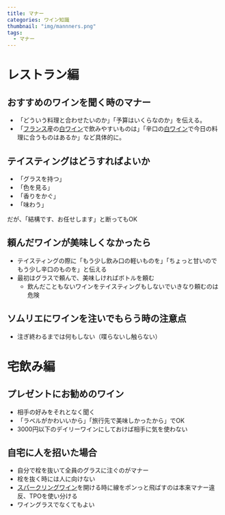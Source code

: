 ```yaml
---
title: マナー
categories: ワイン知識
thumbnail: "img/mannners.png"
tags:
  - マナー
---
```


# レストラン編

## おすすめのワインを聞く時のマナー

- 「どういう料理と合わせたいのか」「予算はいくらなのか」を伝える。
- 「[フランス](/posts/producing_area/france)産の[白ワイン](/posts/kinds_of_wines/red)で飲みやすいものは」「辛口の[白ワイン](/posts/kinds_of_wines/write)で今日の料理に合うものはあるか」など具体的に。

## テイスティングはどうすればよいか

- 「グラスを持つ」
- 「色を見る」
- 「香りをかぐ」
- 「味わう」

だが、「結構です、お任せします」と断ってもOK

## 頼んだワインが美味しくなかったら

- テイスティングの際に「もう少し飲み口の軽いものを」「ちょっと甘いのでもう少し辛口のものを」と伝える
- 最初はグラスで頼んで、美味しければボトルを頼む
  - 飲んだこともないワインをテイスティングもしないでいきなり頼むのは危険

## ソムリエにワインを注いでもらう時の注意点

- 注ぎ終わるまでは何もしない（喋らないし触らない）

# 宅飲み編

## プレゼントにお勧めのワイン

- 相手の好みをそれとなく聞く
- 「ラベルがかわいいから」「旅行先で美味しかったから」でOK
- 3000円以下のデイリーワインにしておけば相手に気を使わない

## 自宅に人を招いた場合

- 自分で栓を抜いて全員のグラスに注ぐのがマナー
- 栓を抜く時には人に向けない
- [スパークリングワイン](/posts/kinds_of_wines/sparkling)を開ける時に線をポンっと飛ばすのは本来マナー違反、TPOを使い分ける
- ワイングラスでなくてもよい

